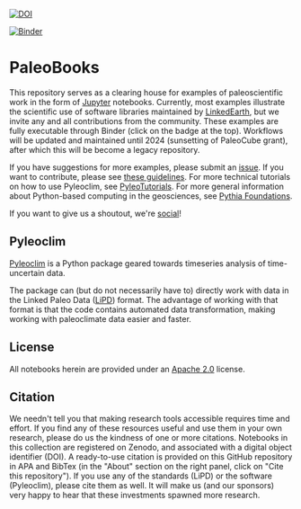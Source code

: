 [![DOI](https://zenodo.org/badge/246457932.svg)](https://zenodo.org/badge/latestdoi/246457932)

[![Binder](https://mybinder.org/badge_logo.svg)](https://mybinder.org/v2/gh/LinkedEarth/PaleoBooks/HEAD)

# PaleoBooks

This repository serves as a clearing house for examples of paleoscientific work in the form of [Jupyter](https://jupyter.org) notebooks.  Currently, most examples illustrate the scientific use of software libraries maintained by [LinkedEarth](http://www.linked.earth), but we invite any and all contributions from the community. These examples are fully executable through Binder (click on the badge at the top). Workflows will be updated and maintained  until 2024 (sunsetting of PaleoCube grant), after which this will be become a legacy repository.

If you have suggestions for more examples, please submit an [issue](https://github.com/LinkedEarth/PaleoBooks/issues). If you want to contribute, please see [these guidelines](TBD.org). For more technical tutorials on how to use Pyleoclim, see [PyleoTutorials](https://github.com/LinkedEarth/PyleoTutorials). For more general information about Python-based computing in the geosciences, see [Pythia Foundations](https://foundations.projectpythia.org/).

If you want to give us a shoutout, we're [social](https://twitter.com/Linked_Earth)!


## Pyleoclim

[Pyleoclim](https://pyleoclim-util.readthedocs.io/en/master/) is a Python package geared towards timeseries analysis of time-uncertain data.

The package can (but do not necessarily have to) directly work with data in the Linked Paleo Data ([LiPD](https://lipd.net)) format. The advantage of working with that format is that the code contains automated data transformation, making working with paleoclimate data easier and faster.

## License

All notebooks herein are provided under an [Apache 2.0](https://www.apache.org/licenses/LICENSE-2.0) license.

## Citation
We needn't tell you that making research tools accessible requires time and effort. If you find any of these resources useful and use them in your own research, please do us the kindness of one or more citations. Notebooks in this collection are registered on Zenodo, and associated with a digital object identifier (DOI).  A ready-to-use citation is provided on this GitHub repository in APA and BibTex (in the "About" section on the right panel, click on "Cite this repository"). If you use any of the standards (LiPD) or the software (Pyleoclim), please cite them as well. It will make us (and our sponsors) very happy to hear that these investments spawned more research.
